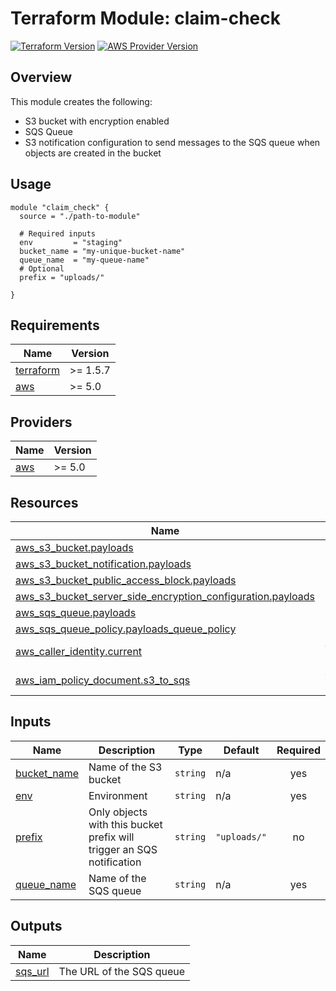 <!-- BEGIN_TF_DOCS -->
# Terraform Module: claim-check

[![Terraform Version](https://img.shields.io/badge/Terraform-1.0.0+-blue.svg)](https://www.terraform.io/)
[![AWS Provider Version](https://img.shields.io/badge/AWS-5.0+-orange.svg)](https://registry.terraform.io/providers/hashicorp/aws/latest/docs)

## Overview

This module creates the following:
- S3 bucket with encryption enabled
- SQS Queue
- S3 notification configuration to send messages to the SQS queue when objects are created in the bucket

## Usage

```hcl
module "claim_check" {
  source = "./path-to-module"

  # Required inputs
  env         = "staging"
  bucket_name = "my-unique-bucket-name"
  queue_name  = "my-queue-name"
  # Optional  
  prefix = "uploads/"

}
```

## Requirements

| Name | Version |
|------|---------|
| <a name="requirement_terraform"></a> [terraform](#requirement\_terraform) | >= 1.5.7 |
| <a name="requirement_aws"></a> [aws](#requirement\_aws) | >= 5.0 |

## Providers

| Name | Version |
|------|---------|
| <a name="provider_aws"></a> [aws](#provider\_aws) | >= 5.0 |

## Resources

| Name | Type |
|------|------|
| [aws_s3_bucket.payloads](https://registry.terraform.io/providers/hashicorp/aws/latest/docs/resources/s3_bucket) | resource |
| [aws_s3_bucket_notification.payloads](https://registry.terraform.io/providers/hashicorp/aws/latest/docs/resources/s3_bucket_notification) | resource |
| [aws_s3_bucket_public_access_block.payloads](https://registry.terraform.io/providers/hashicorp/aws/latest/docs/resources/s3_bucket_public_access_block) | resource |
| [aws_s3_bucket_server_side_encryption_configuration.payloads](https://registry.terraform.io/providers/hashicorp/aws/latest/docs/resources/s3_bucket_server_side_encryption_configuration) | resource |
| [aws_sqs_queue.payloads](https://registry.terraform.io/providers/hashicorp/aws/latest/docs/resources/sqs_queue) | resource |
| [aws_sqs_queue_policy.payloads_queue_policy](https://registry.terraform.io/providers/hashicorp/aws/latest/docs/resources/sqs_queue_policy) | resource |
| [aws_caller_identity.current](https://registry.terraform.io/providers/hashicorp/aws/latest/docs/data-sources/caller_identity) | data source |
| [aws_iam_policy_document.s3_to_sqs](https://registry.terraform.io/providers/hashicorp/aws/latest/docs/data-sources/iam_policy_document) | data source |

## Inputs

| Name | Description | Type | Default | Required |
|------|-------------|------|---------|:--------:|
| <a name="input_bucket_name"></a> [bucket\_name](#input\_bucket\_name) | Name of the S3 bucket | `string` | n/a | yes |
| <a name="input_env"></a> [env](#input\_env) | Environment | `string` | n/a | yes |
| <a name="input_prefix"></a> [prefix](#input\_prefix) | Only objects with this bucket prefix will trigger an SQS notification | `string` | `"uploads/"` | no |
| <a name="input_queue_name"></a> [queue\_name](#input\_queue\_name) | Name of the SQS queue | `string` | n/a | yes |

## Outputs

| Name | Description |
|------|-------------|
| <a name="output_sqs_url"></a> [sqs\_url](#output\_sqs\_url) | The URL of the SQS queue |
<!-- END_TF_DOCS -->
